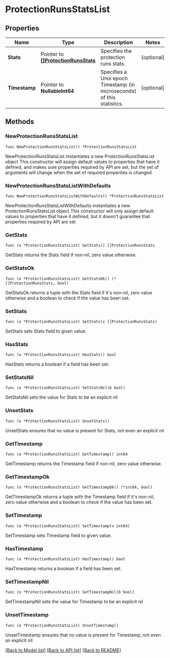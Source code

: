 # ProtectionRunsStatsList

## Properties

Name | Type | Description | Notes
------------ | ------------- | ------------- | -------------
**Stats** | Pointer to [**[]ProtectionRunsStats**](ProtectionRunsStats.md) | Specifies the protection runs stats. | [optional] 
**Timestamp** | Pointer to **NullableInt64** | Specifies a Unix epoch Timestamp (in microseconds) of this statistics. | [optional] 

## Methods

### NewProtectionRunsStatsList

`func NewProtectionRunsStatsList() *ProtectionRunsStatsList`

NewProtectionRunsStatsList instantiates a new ProtectionRunsStatsList object
This constructor will assign default values to properties that have it defined,
and makes sure properties required by API are set, but the set of arguments
will change when the set of required properties is changed

### NewProtectionRunsStatsListWithDefaults

`func NewProtectionRunsStatsListWithDefaults() *ProtectionRunsStatsList`

NewProtectionRunsStatsListWithDefaults instantiates a new ProtectionRunsStatsList object
This constructor will only assign default values to properties that have it defined,
but it doesn't guarantee that properties required by API are set

### GetStats

`func (o *ProtectionRunsStatsList) GetStats() []ProtectionRunsStats`

GetStats returns the Stats field if non-nil, zero value otherwise.

### GetStatsOk

`func (o *ProtectionRunsStatsList) GetStatsOk() (*[]ProtectionRunsStats, bool)`

GetStatsOk returns a tuple with the Stats field if it's non-nil, zero value otherwise
and a boolean to check if the value has been set.

### SetStats

`func (o *ProtectionRunsStatsList) SetStats(v []ProtectionRunsStats)`

SetStats sets Stats field to given value.

### HasStats

`func (o *ProtectionRunsStatsList) HasStats() bool`

HasStats returns a boolean if a field has been set.

### SetStatsNil

`func (o *ProtectionRunsStatsList) SetStatsNil(b bool)`

 SetStatsNil sets the value for Stats to be an explicit nil

### UnsetStats
`func (o *ProtectionRunsStatsList) UnsetStats()`

UnsetStats ensures that no value is present for Stats, not even an explicit nil
### GetTimestamp

`func (o *ProtectionRunsStatsList) GetTimestamp() int64`

GetTimestamp returns the Timestamp field if non-nil, zero value otherwise.

### GetTimestampOk

`func (o *ProtectionRunsStatsList) GetTimestampOk() (*int64, bool)`

GetTimestampOk returns a tuple with the Timestamp field if it's non-nil, zero value otherwise
and a boolean to check if the value has been set.

### SetTimestamp

`func (o *ProtectionRunsStatsList) SetTimestamp(v int64)`

SetTimestamp sets Timestamp field to given value.

### HasTimestamp

`func (o *ProtectionRunsStatsList) HasTimestamp() bool`

HasTimestamp returns a boolean if a field has been set.

### SetTimestampNil

`func (o *ProtectionRunsStatsList) SetTimestampNil(b bool)`

 SetTimestampNil sets the value for Timestamp to be an explicit nil

### UnsetTimestamp
`func (o *ProtectionRunsStatsList) UnsetTimestamp()`

UnsetTimestamp ensures that no value is present for Timestamp, not even an explicit nil

[[Back to Model list]](../README.md#documentation-for-models) [[Back to API list]](../README.md#documentation-for-api-endpoints) [[Back to README]](../README.md)


